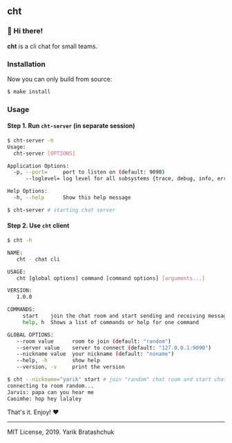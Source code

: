 ## cht

### 👋 Hi there!

**cht** is a cli chat for small teams.

### Installation

Now you can only build from source:

```bash
$ make install
```

### Usage

#### Step 1. Run `cht-server` (in separate session)

```bash
$ cht-server -h
Usage:
  cht-server [OPTIONS]

Application Options:
  -p, --port=     port to listen on (default: 9090)
      --loglevel= log level for all subsystems {trace, debug, info, error, critical} (default: info)

Help Options:
  -h, --help      Show this help message

$ cht-server # starting chat server
```

#### Step 2. Use `cht` client

```bash
$ cht -h 

NAME:
   cht - chat cli

USAGE:
   cht [global options] command [command options] [arguments...]

VERSION:
   1.0.0

COMMANDS:
     start    join the chat room and start sending and receiving messages
     help, h  Shows a list of commands or help for one command

GLOBAL OPTIONS:
   --room value      room to join (default: "random")
   --server value    server to connect (default: "127.0.0.1:9090")
   --nickname value  your nickname (default: "noname")
   --help, -h        show help
   --version, -v     print the version

$ cht --nickname="yarik" start # join "random" chat room and start chating
connecting to room random...
Jarvis: papa can you hear me
Caoimhe: hop hey lalaley

```


That's it. Enjoy! ❤️


----


MIT License, 2019. Yarik Bratashchuk

